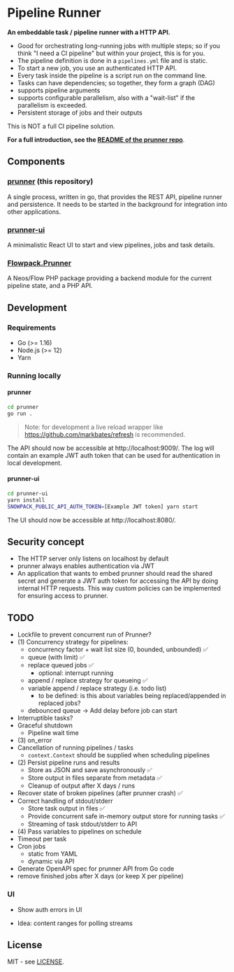 # Pipeline Runner

**An embeddable task / pipeline runner with a HTTP API.**

- Good for orchestrating long-running jobs with multiple steps; so if you think "I need a CI pipeline" but within your project, this is for you.
- The pipeline definition is done in a `pipelines.yml` file and is static.
- To start a new job, you use an authenticated HTTP API.
- Every task inside the pipeline is a script run on the command line.
- Tasks can have dependencies; so together, they form a graph (DAG)
- supports pipeline arguments
- supports configurable parallelism, also with a "wait-list" if the parallelism is exceeded.
- Persistent storage of jobs and their outputs

This is NOT a full CI pipeline solution.

**For a full introduction, see the [README of the prunner repo](https://github.com/Flowpack/prunner)**.

## Components

### [prunner](https://github.com/Flowpack/prunner) (this repository)

A single process, written in go, that provides the REST API, pipeline runner and persistence.
It needs to be started in the background for integration into other applications.

### [prunner-ui](https://github.com/Flowpack/prunner-ui)

A minimalistic React UI to start and view pipelines, jobs and task details.

### [Flowpack.Prunner](https://github.com/Flowpack/Flowpack.Prunner)

A Neos/Flow PHP package providing a backend module for the current pipeline state, and a PHP API.


## Development

### Requirements

* Go (>= 1.16)
* Node.js (>= 12)
* Yarn

### Running locally

#### prunner

```bash
cd prunner
go run .
```
> Note: for development a live reload wrapper like https://github.com/markbates/refresh is recommended.

The API should now be accessible at http://localhost:9009/. The log will contain an example JWT auth token that can be used for authentication in local development.

#### prunner-ui

```bash
cd prunner-ui
yarn install
SNOWPACK_PUBLIC_API_AUTH_TOKEN=[Example JWT token] yarn start
```

The UI should now be accessible at http://localhost:8080/.

## Security concept

* The HTTP server only listens on localhost by default
* prunner always enables authentication via JWT
* An application that wants to embed prunner should read the shared secret and generate a JWT auth token for accessing the API by
  doing internal HTTP requests. This way custom policies can be implemented for ensuring access to prunner.

## TODO

* Lockfile to prevent concurrent run of Prunner?
* (1) Concurrency strategy for pipelines:
  * concurrency factor + wait list size (0, bounded, unbounded) ✅
  * queue (with limit) ✅
  * replace queued jobs ✅
    * optional: interrupt running
  * append / replace strategy for queueing ✅
  * variable append / replace strategy (i.e. todo list)
    * to be defined: is this about variables being replaced/appended in replaced jobs?
  * debounced queue -> Add delay before job can start
* Interruptible tasks?
* Graceful shutdown
  * Pipeline wait time
* (3) on_error
* Cancellation of running pipelines / tasks
  * `context.Context` should be supplied when scheduling pipelines
* (2) Persist pipeline runs and results
  * Store as JSON and save asynchronously ✅
  * Store output in files separate from metadata ✅
  * Cleanup of output after X days / runs
* Recover state of broken pipelines (after prunner crash) ✅
* Correct handling of stdout/stderr
  * Store task output in files ✅
  * Provide concurrent safe in-memory output store for running tasks ✅
  * Streaming of task stdout/stderr to API
* (4) Pass variables to pipelines on schedule
* Timeout per task
* Cron jobs
  * static from YAML
  * dynamic via API
* Generate OpenAPI spec for prunner API from Go code
* remove finished jobs after X days (or keep X per pipeline)

### UI

* Show auth errors in UI

* Idea: content ranges for polling streams


## License

MIT - see [LICENSE](LICENSE).